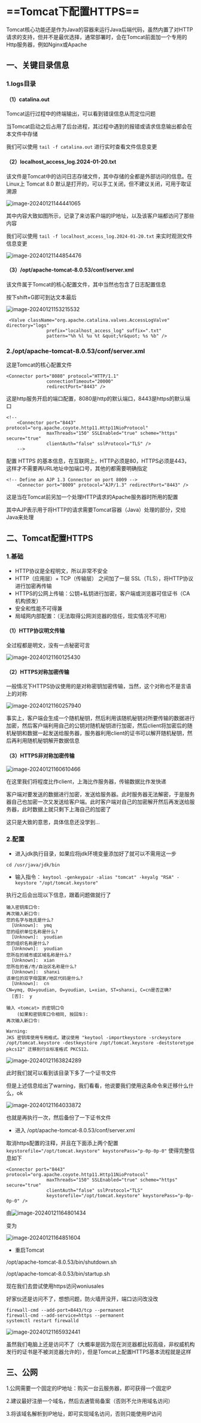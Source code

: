

# ==Tomcat下配置HTTPS==

Tomcat核心功能还是作为Java的容器来运行Java后端代码，虽然内置了对HTTP请求的支持，但并不是最优选择，通常部署时，会在Tomcat前面加一个专用的Http服务器，例如Nginx或Apache 

## 一、关键目录信息

### 1.logs目录

#### （1）catalina.out

Tomcat运行过程中的终端输出，可以看到错误信息从而定位问题

当Tomcat启动之后占用了后台进程，其过程中遇到的报错或请求信息输出都会在本文件中存储

我们可以使用 `tail -f catalina.out` 进行实时查看文件信息变更

#### （2）localhost_access_log.2024-01-20.txt

该文件是Tomcat中的访问日志存储文件，其中存储的全都是外部访问的信息。在Linux上 Tomcat 8.0 默认是打开的，可以手工关闭，但不建议关闭，可用于取证溯源

![image-20240121144441065](https://gitee.com/ymq_typroa/typroa/raw/main/image-20240121144441065.png)

其中内容大致如图所示，记录了来访客户端的IP地址，以及该客户端都访问了那些内容

我们可以使用 `tail -f localhost_access_log.2024-01-20.txt` 来实时观测文件信息变更

![image-20240121144854476](https://gitee.com/ymq_typroa/typroa/raw/main/image-20240121144854476.png)

#### （3）/opt/apache-tomcat-8.0.53/conf/server.xml

该文件属于Tomcat的核心配置文件，其中当然也包含了日志配置信息

按下shift+G即可到达文本最后

![image-20240121153215532](https://gitee.com/ymq_typroa/typroa/raw/main/image-20240121153215532.png)

```
 <Valve className="org.apache.catalina.valves.AccessLogValve" directory="logs"
               prefix="localhost_access_log" suffix=".txt"
               pattern="%h %l %u %t &quot;%r&quot; %s %b" />
```

### 2./opt/apache-tomcat-8.0.53/conf/server.xml

这是Tomcat的核心配置文件

```
<Connector port="8080" protocol="HTTP/1.1"
               connectionTimeout="20000"
               redirectPort="8443" />

```

这是http服务开启的端口配置，8080是http的默认端口，8443是https的默认端口

```
<!--
    <Connector port="8443" protocol="org.apache.coyote.http11.Http11NioProtocol"
               maxThreads="150" SSLEnabled="true" scheme="https" secure="true"
               clientAuth="false" sslProtocol="TLS" />
    -->

```

配置 HTTPS 的基本信息，在互联网上，HTTP必须是80，HTTPS必须是443，这样才不需要再URL地址中加端口号，其他的都需要明确指定

```
<!-- Define an AJP 1.3 Connector on port 8009 -->
    <Connector port="8009" protocol="AJP/1.3" redirectPort="8443" />
```

这是当在Tomcat前另加一个处理HTTP请求的Apache服务器时所用的配置

其中AJP表示用于将HTTP的请求需要Tomcat容器（Java）处理的部分，交给Java来处理

## 二、Tomcat配置HTTPS

### 1.基础

- HTTP协议是全程明文，所以非常不安全
- HTTP（应用层）+ TCP（传输层） 之间加了一层 SSL（TLS），将HTTP协议进行加密再传输
- HTTPS的公网上传输：公钥+私钥进行加密，客户端或浏览器可信证书（CA机构颁发）
- 安全和性能不可得兼
- 局域网内部配置：（无法取得公网浏览器的信任，现实情况不可用）

#### （1）HTTP协议明文传输

全过程都是明文，没有一点秘密可言

![image-20240121160125430](https://gitee.com/ymq_typroa/typroa/raw/main/image-20240121160125430.png)

#### （2）HTTPS对称加密传输

一般情况下HTTPS协议使用的是对称密钥加密传输，当然，这个对称也不是言语上的对称

![image-20240121160257940](https://gitee.com/ymq_typroa/typroa/raw/main/image-20240121160257940.png)

事实上，客户端会生成一个随机秘钥，然后利用该随机秘钥对所要传输的数据进行加密，然后客户端利用自己的公钥对随机秘钥进行加密，然后client将加密后的随机秘钥和数据一起发送给服务器，服务器利用client的证书可以解开随机秘钥，然后再利用随机秘钥解开数据信息

#### （3）HTTPS非对称加密传输

![image-20240121160610466](https://gitee.com/ymq_typroa/typroa/raw/main/image-20240121160610466.png)

在这里我们将程度比作client，上海比作服务器，传输数据比作发快递

客户端对要发送的数据进行加密，发送给服务器。此时服务器无法解密，于是服务器自己也加密一次又发送给客户端。此时客户端对自己的加密解开然后再发送给服务器，此时数据上就只剩下上海自己的加密了

这只是大致的意思，具体信息还没学到...

### 2.配置

- 进入jdk执行目录，如果应将jdk环境变量添加好了就可以不需用这一步

`cd /usr/java/jdk/bin`

- 输入指令： `keytool -genkeypair -alias "tomcat" -keyalg "RSA" -keystore "/opt/tomcat.keystore"` 

执行之后会出现以下信息，跟着问题做就行了

```
输入密钥库口令:  
再次输入新口令: 
您的名字与姓氏是什么?
  [Unknown]:  ymq
您的组织单位名称是什么?
  [Unknown]:  youdian
您的组织名称是什么?
  [Unknown]:  youdian
您所在的城市或区域名称是什么?
  [Unknown]:  xian
您所在的省/市/自治区名称是什么?
  [Unknown]:  shanxi
该单位的双字母国家/地区代码是什么?
  [Unknown]:  cn
CN=ymq, OU=youdian, O=youdian, L=xian, ST=shanxi, C=cn是否正确?
  [否]:  y

输入 <tomcat> 的密钥口令
	(如果和密钥库口令相同, 按回车):  
再次输入新口令: 

Warning:
JKS 密钥库使用专用格式。建议使用 "keytool -importkeystore -srckeystore /opt/tomcat.keystore -destkeystore /opt/tomcat.keystore -deststoretype pkcs12" 迁移到行业标准格式 PKCS12。
```

![image-20240121163824289](https://gitee.com/ymq_typroa/typroa/raw/main/image-20240121163824289.png)

此时我们就可以看到该目录下多了一个证书文件

但是上述信息给出了warning，我们看看，他说要我们使用这条命令来迁移什么什么，ok

![image-20240121164033872](https://gitee.com/ymq_typroa/typroa/raw/main/image-20240121164033872.png)

也就是再执行一次，然后备份了一下证书文件

- 进入 /opt/apache-tomcat-8.0.53/conf/server.xml 

取消https配置的注释，并且在下面添上两个配置 `keystorefile="/opt/tomcat.keystore" keystorePass="p-0p-0p-0"` 使得完整信息如下



```
<Connector port="8443" protocol="org.apache.coyote.http11.Http11NioProtocol"
               maxThreads="150" SSLEnabled="true" scheme="https" secure="true"
               clientAuth="false" sslProtocol="TLS" 
               keystorefile="/opt/tomcat.keystore" keystorePass="p-0p-0p-0" />
```

由![image-20240121164801434](https://gitee.com/ymq_typroa/typroa/raw/main/image-20240121164801434.png)

变为

![image-20240121164851604](https://gitee.com/ymq_typroa/typroa/raw/main/image-20240121164851604.png)

- 重启Tomcat

/opt/apache-tomcat-8.0.53/bin/shutdown.sh

/opt/apache-tomcat-8.0.53/bin/startup.sh



现在我们去尝试使用https访问woniusales 

好家伙还是访问不了，想想问题，防火墙开没开，端口访问改没改

```
firewall-cmd --add-port=8443/tcp --permanent
firewall-cmd --add-service=https --permanent
systemctl restart firewalld
```

![image-20240121165932441](https://gitee.com/ymq_typroa/typroa/raw/main/image-20240121165932441.png)

虽然我们电脑上还是访问不了（大概率是因为现在浏览器都比较高级，非权威机构发行的证书是不被浏览器允许的），但是Tomcat上配置HTTPS基本流程就是这样

## 三、公网

1.公网需要一个固定的IP地址：购买一台云服务器，即可获得一个固定IP

2.建议最好注册一个域名，然后去通管局备案（否则不允许用域名访问）

3.将该域名解析到IP地址，即可实现域名访问，否则只能使用IP访问

